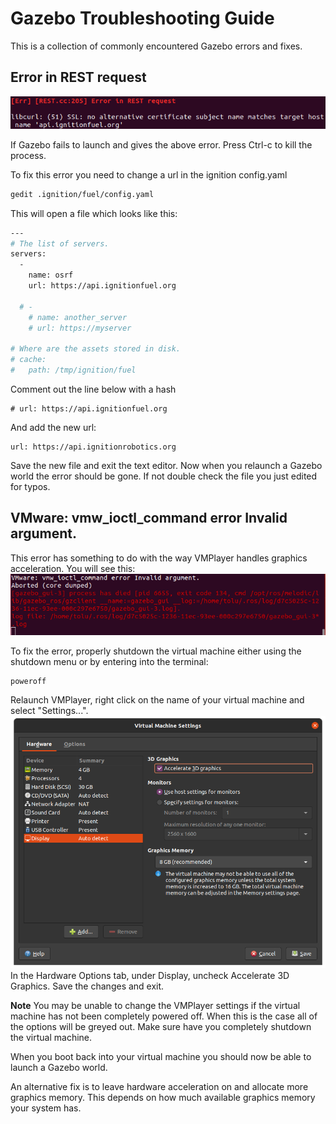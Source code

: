 # Gazebo Troubleshooting Guide 

This is a collection of commonly encountered Gazebo errors and fixes.

## Error in REST request
![Error in REST request screenshot](GazeboErrorImages/ErrorREST.png)

If Gazebo fails to launch and gives the above error. Press Ctrl-c to kill the process.

To fix this error you need to change a url in the ignition config.yaml
```bash
gedit .ignition/fuel/config.yaml
```
This will open a file which looks like this:
```bash
---
# The list of servers.
servers:
  -
    name: osrf
    url: https://api.ignitionfuel.org

  # -
    # name: another_server
    # url: https://myserver

# Where are the assets stored in disk.
# cache:
#   path: /tmp/ignition/fuel
```
Comment out the line below with a hash
```
# url: https://api.ignitionfuel.org
```
And add the new url:
```
url: https://api.ignitionrobotics.org
```
Save the new file and exit the text editor. Now when you relaunch a Gazebo world the error
should be gone. If not double check the file you just edited for typos.

## VMware: vmw_ioctl_command error Invalid argument.
This error has something to do with the way VMPlayer handles graphics acceleration. You will see this:
![Virtual machine error](GazeboErrorImages/VM_error.PNG)

To fix the error, properly shutdown the virtual machine either using the shutdown menu or by
entering into the terminal:
```
poweroff
```
Relaunch VMPlayer, right click on the name of your virtual machine and select "Settings...".
![Virtual Machine Settings Screenshot](GazeboErrorImages/VMPlayerSettings.png)
In the Hardware Options tab, under Display, uncheck Accelerate 3D Graphics.
Save the changes and exit. 

**Note** You may be unable to change the VMPlayer settings if the virtual machine has not
been completely powered off. When this is the case all of the options will be greyed out.
Make sure have you completely shutdown the virtual machine.

When you boot back into your virtual machine you should now be able to launch a Gazebo
world.

An alternative fix is to leave hardware acceleration on and allocate more graphics memory.
This depends on how much available graphics memory your system has.
